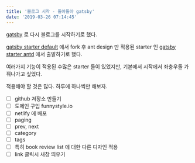 ```yaml
---
title: '블로그 시작 - 돌아돌아 gatsby'
date: '2019-03-26 07:14:45'
---
```


[gatsby](https://www.gatsbyjs.org/) 로 다시 블로그를 시작하기로 했다.

[gatsby starter default](https://github.com/gatsbyjs/gatsby-starter-default) 에서 fork 후 ant design 만 적용된 starter 인 [gatsby starter antd](https://github.com/crstnio/gatsby-starter-antd) 에서 출발하기로 했다.

여러가지 기능이 적용된 수많은 starter 들이 있었지만, 기본에서 시작에서 좌충우돌 가꿔나가고 싶었다.

적용해야 할 것은 많다. 하루에 하나씩만 해보자.

- [ ] github 저장소 만들기
- [ ] 도메인 구입 funnystyle.io
- [ ] netlify 에 배포
- [ ] paging
- [ ] prev, next
- [ ] category
- [ ] tags
- [ ] 특히 book review list 에 대한 다른 디자인 적용
- [ ] link 클릭시 새창 띄우기
